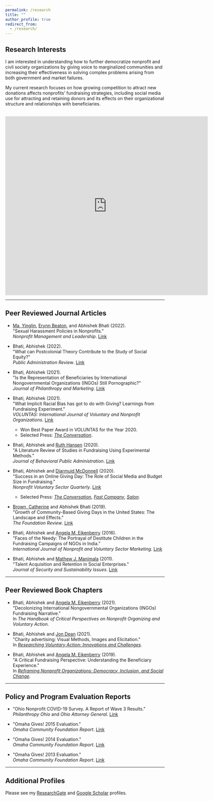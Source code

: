 ```yaml
---
permalink: /research
title: ""
author_profile: true
redirect_from: 
  - /research/
---
```

## Research Interests

I am interested in understanding how to further democratize nonprofit and civil society organizations by giving voice to marginalized communities and increasing their effectiveness in solving complex problems arising from both government and market failures. 

My current research focuses on how growing competition to attract new donations affects nonprofits’ fundraising strategies, including social media use for attracting and retaining donors and its effects on their organizational structure and relationships with beneficiaries.

<br>

<iframe src="https://player.vimeo.com/video/789853477?h=adbbe25ef6" width="640" height="564" frameborder="0" allow="autoplay; fullscreen" allowfullscreen></iframe>

---

## Peer Reviewed Journal Articles

- [Ma, Yinglin](https://government.eku.edu/people/ma), [Erynn Beaton](https://glenn.osu.edu/erynn-beaton), and Abhishek Bhati (2022).  
  "Sexual Harassment Policies in Nonprofits."  
  *Nonprofit Management and Leadership*. [Link](https://onlinelibrary.wiley.com/doi/10.1002/nml.21526)

- Bhati, Abhishek (2022).  
  "What can Postcolonial Theory Contribute to the Study of Social Equity?"  
  *Public Administration Review*. [Link](https://onlinelibrary.wiley.com/doi/10.1111/puar.13523)

- Bhati, Abhishek (2021).  
  "Is the Representation of Beneficiaries by International Nongovernmental Organizations (INGOs) Still Pornographic?"  
  *Journal of Philanthropy and Marketing*. [Link](https://doi.org/10.1002/nvsm.1722)

- Bhati, Abhishek (2021).  
  "What Implicit Racial Bias has got to do with Giving? Learnings from Fundraising Experiment."  
  *VOLUNTAS: International Journal of Voluntary and Nonprofit Organizations*. [Link](https://link.springer.com/article/10.1007/s11266-020-00277-8)
  - Won Best Paper Award in VOLUNTAS for the Year 2020.
  - Selected Press: [*The Conversation*](https://theconversation.com/prejudice-against-people-with-darker-skin-may-make-donors-less-generous-147891).

- Bhati, Abhishek and [Ruth Hansen](https://www.uww.edu/cobe/cobe-directory/profile?id=hansenru) (2020).  
  "A Literature Review of Studies in Fundraising Using Experimental Methods."  
  *Journal of Behavioral Public Administration*. [Link](https://journal-bpa.org/index.php/jbpa/article/view/129)

- Bhati, Abhishek and [Diarmuid McDonnell](https://diarmuidm.github.io/) (2020).  
  "Success in an Online Giving Day: The Role of Social Media and Budget Size in Fundraising."  
  *Nonprofit Voluntary Sector Quarterly*. [Link](https://journals.sagepub.com/doi/full/10.1177/0899764019868849)
  - Selected Press: [*The Conversation*](https://theconversation.com/posting-on-facebook-is-helping-nonprofits-of-all-sizes-raise-money-122002),
    [*Fast Company*](https://www.fastcompany.com/90412919/how-facebook-is-fundamentally-changing-how-nonprofits-get-money?fbclid=IwAR33diWF81HKur2XH8jmPcubfceIRn6AZXNO1vN_XsB-aBrwpqkOh3zJ8B8),
    [*Salon*](https://www.salon.com/2019/10/07/posting-on-facebook-is-helping-nonprofits-of-all-sizes-raise-money_partner/).

- [Brown, Catherine](https://www.linkedin.com/in/catherine-h-brown-326b033?trk=public_profile_browsemap) and Abhishek Bhati (2019).  
  "Growth of Community-Based Giving Days in the United States: The Landscape and Effects."  
  *The Foundation Review*. [Link](https://scholarworks.gvsu.edu/tfr/vol11/iss3/5/)

- Bhati, Abhishek and [Angela M. Eikenberry](https://www.unomaha.edu/college-of-public-affairs-and-community-service/public-administration/about-us/faculty-staff/angela-eikenberry.php) (2016).  
  "Faces of the Needy: The Portrayal of Destitute Children in the Fundraising Campaigns of NGOs in India."  
  *International Journal of Nonprofit and Voluntary Sector Marketing*. [Link](https://onlinelibrary.wiley.com/doi/abs/10.1002/nvsm.1542)

- Bhati, Abhishek and [Mathew J. Manimala](https://scholar.google.com/citations?user=djEa50sAAAAJ&hl=en) (2011).  
  "Talent Acquisition and Retention in Social Enterprises."  
  *Journal of Security and Sustainability Issues*. [Link](https://repository.iimb.ac.in/handle/2074/11723)

---

## Peer Reviewed Book Chapters

- Bhati, Abhishek and [Angela M. Eikenberry](https://www.unomaha.edu/college-of-public-affairs-and-community-service/public-administration/about-us/faculty-staff/angela-eikenberry.php) (2021).  
  "Decolonizing International Nongovernmental Organizations (INGOs) Fundraising Narrative."  
  In *The Handbook of Critical Perspectives on Nonprofit Organizing and Voluntary Action*.

- Bhati, Abhishek and [Jon Dean](https://www.shu.ac.uk/about-us/our-people/staff-profiles/jon-dean) (2021).  
  "Charity advertising: Visual Methods, Images and Elicitation."  
  In [*Researching Voluntary Action: Innovations and Challenges*](https://policy.bristoluniversitypress.co.uk/researching-voluntary-action).

- Bhati, Abhishek and [Angela M. Eikenberry](https://www.unomaha.edu/college-of-public-affairs-and-community-service/public-administration/about-us/faculty-staff/angela-eikenberry.php) (2019).  
  "A Critical Fundraising Perspective: Understanding the Beneficiary Experience."  
  In [*Reframing Nonprofit Organizations: Democracy, Inclusion, and Social Change*](https://reframingnonprofits.wordpress.com/).

---

## Policy and Program Evaluation Reports

- "Ohio Nonprofit COVID-19 Survey. A Report of Wave 3 Results."  
  *Philanthropy Ohio* and *Ohio Attorney General*. [Link](https://charitable.ohioago.gov/getattachment/7968d302-9358-4ba9-b3f6-3c825312a2d1/Ohio-Nonprofit-COVID-19-Survey-Wave-3-Report)

- "Omaha Gives! 2015 Evaluation."  
  *Omaha Community Foundation Report*. [Link](https://www.dropbox.com/s/7j5k9drpbmqxm79/OG-15-Eval%20Report.pdf?dl=0)

- "Omaha Gives! 2014 Evaluation."  
  *Omaha Community Foundation Report*. [Link](https://www.dropbox.com/s/vfprix1l03s24gk/OG-14%20Eval%20Report.pdf?dl=0)

- "Omaha Gives! 2013 Evaluation."  
  *Omaha Community Foundation Report*. [Link](https://www.dropbox.com/s/0cym27opyb7jj91/OG-13%20Eval%20Report.pdf?dl=0)

---

## Additional Profiles

Please see my [ResearchGate](https://www.researchgate.net/profile/Abhishek_Bhati4) and [Google Scholar](https://scholar.google.com/citations?user=heN16qUAAAAJ&hl=en) profiles.


